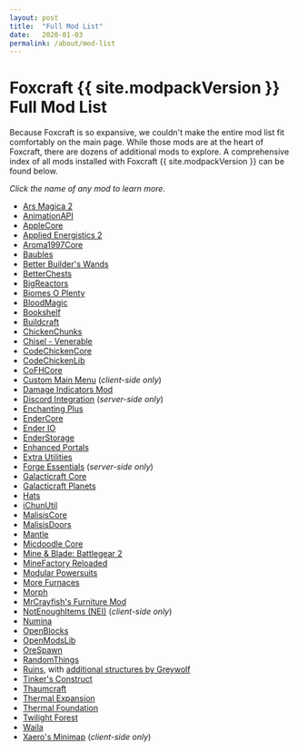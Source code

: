 ```yaml
---
layout: post
title:  "Full Mod List"
date:   2020-01-03
permalink: /about/mod-list
---
```


# Foxcraft {{ site.modpackVersion }} Full Mod List

Because Foxcraft is so expansive, we couldn't make the entire mod list fit comfortably on the main page. While those mods are at the heart of Foxcraft, there are dozens of additional mods to explore. A comprehensive index of all mods installed with Foxcraft {{ site.modpackVersion }} can be found below.

*Click the name of any mod to learn more.*

* [Ars Magica 2](https://www.minecraftforum.net/forums/mapping-and-modding-java-edition/minecraft-mods/1292222-ars-magica-2-version-1-4-0-009-updated-february-8)
* [AnimationAPI](https://www.minecraftforum.net/forums/mapping-and-modding-java-edition/minecraft-mods/1289836-animationapi-animate-your-entities-v1-2-3)
* [AppleCore](https://github.com/squeek502/AppleCore)
* [Applied Energistics 2](https://ae-mod.info/)
* [Aroma1997Core](https://minecraft.curseforge.com/projects/aroma1997core)
* [Baubles](https://minecraft.curseforge.com/projects/baubles)
* [Better Builder's Wands](https://minecraft.curseforge.com/projects/better-builders-wands)
* [BetterChests](https://minecraft.curseforge.com/projects/betterchest)
* [BigReactors](http://www.big-reactors.com/)
* [Biomes O Plenty](https://github.com/Glitchfiend/BiomesOPlenty)
* [BloodMagic](https://minecraft.curseforge.com/projects/blood-magic)
* [Bookshelf](https://minecraft.curseforge.com/projects/bookshelf)
* [Buildcraft](https://minecraft.curseforge.com/projects/buildcraft)
* [ChickenChunks](https://minecraft.curseforge.com/projects/ChickenChunks)
* [Chisel - Venerable](https://minecraft.curseforge.com/projects/chisel-venerable)
* [CodeChickenCore](https://minecraft.curseforge.com/projects/CodeChickenCore)
* [CodeChickenLib](https://minecraft.curseforge.com/projects/CodeChickenCore)
* [CoFHCore](https://minecraft.curseforge.com/projects/CoFHCore)
* [Custom Main Menu](https://minecraft.curseforge.com/projects/custom-main-menu) (*client-side only*)
* [Damage Indicators Mod](https://www.minecraftforum.net/forums/mapping-and-modding-java-edition/minecraft-mods/1286538-hit-splat-damage-indicators-v3-3-2-rpg-ui-and)
* [Discord Integration](https://minecraft.curseforge.com/projects/discordintegration) (*server-side only*)
* [Enchanting Plus](https://minecraft.curseforge.com/projects/enchanting-plus)
* [EnderCore](https://minecraft.curseforge.com/projects/endercore)
* [Ender IO](https://minecraft.curseforge.com/projects/ender-io)
* [EnderStorage](https://dev.bukkit.org/projects/enderstorage)
* [Enhanced Portals](https://github.com/enhancedportals/enhancedportals)
* [Extra Utilities](https://minecraft.curseforge.com/projects/extra-utilities)
* [Forge Essentials](https://minecraft.curseforge.com/projects/forge-essentials-74735) (*server-side only*)
* [Galacticraft Core](https://micdoodle8.com/mods/galacticraft/downloads)
* [Galacticraft Planets](https://micdoodle8.com/mods/galacticraft/downloads)
* [Hats](https://minecraft.curseforge.com/projects/hats)
* [iChunUtil](https://minecraft.curseforge.com/projects/ichunutil)
* [MalisisCore](https://minecraft.curseforge.com/projects/malisiscore)
* [MalisisDoors](http://www.minecraftforum.net/forums/mapping-and-modding/minecraft-mods/2076338)
* [Mantle](https://minecraft.curseforge.com/projects/mantle)
* [Micdoodle Core](https://micdoodle8.com/mods/galacticraft/downloads)
* [Mine & Blade: Battlegear 2](https://minecraft.curseforge.com/projects/mb-battlegear-2)
* [MineFactory Reloaded](https://www.minecraftforum.net/forums/mapping-and-modding-java-edition/minecraft-mods/1292152-powercrystals-mods-minefactoryreloaded#mfr)
* [Modular Powersuits](https://minecraft.curseforge.com/projects/modular-powersuits)
* [More Furnaces](https://minecraft.curseforge.com/projects/More-Furnaces)
* [Morph](https://minecraft.curseforge.com/projects/Morph)
* [MrCrayfish's Furniture Mod](https://www.curseforge.com/minecraft/mc-mods/mrcrayfish-furniture-mod/)
* [NotEnoughItems (NEI)](https://minecraft.curseforge.com/projects/NotEnoughItems) (*client-side only*)
* [Numina](https://minecraft.curseforge.com/projects/numina)
* [OpenBlocks](https://minecraft.curseforge.com/projects/OpenBlocks)
* [OpenModsLib](https://minecraft.curseforge.com/projects/OpenModsLib)
* [OreSpawn](http://www.orespawn.com/)
* [RandomThings](https://minecraft.curseforge.com/projects/random-things)
* [Ruins](http://atomicstryker.net/ruins.php), with [additional structures by Greywolf](http://greywolf.critter.net/minecraft.htm)
* [Tinker's Construct](https://minecraft.curseforge.com/projects/tinkers-construct)
* [Thaumcraft](https://minecraft.curseforge.com/projects/thaumcraft)
* [Thermal Expansion](https://minecraft.curseforge.com/projects/ThermalExpansion)
* [Thermal Foundation](https://minecraft.curseforge.com/projects/thermal-foundation)
* [Twilight Forest](https://minecraft.curseforge.com/projects/the-twilight-forest)
* [Waila](https://www.curseforge.com/minecraft/mc-mods/waila)
* [Xaero's Minimap](https://minecraft.curseforge.com/projects/xaeros-minimap) (*client-side only*)
